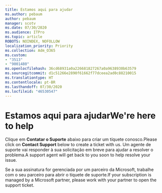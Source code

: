 ```yaml
---
title: Estamos aqui para ajudar
ms.author: pebaum
author: pebaum
manager: scotv
ms.date: 07/30/2020
ms.audience: ITPro
ms.topic: article
ROBOTS: NOINDEX, NOFOLLOW
localization_priority: Priority
ms.collection: Adm_O365
ms.custom:
- "3513"
- "9001480"
ms.openlocfilehash: 36cd68931a0a226681827267a0a9638930b63579
ms.sourcegitcommit: d1c51266e2890f61662f77dceea2ad0c88210015
ms.translationtype: HT
ms.contentlocale: pt-BR
ms.lasthandoff: 07/30/2020
ms.locfileid: "46530547"
---
```

# <a name="were-here-to-help"></a><span data-ttu-id="da9e8-102">Estamos aqui para ajudar</span><span class="sxs-lookup"><span data-stu-id="da9e8-102">We're here to help</span></span>

<span data-ttu-id="da9e8-103">Clique em **Contatar o Suporte** abaixo para criar um tíquete conosco.</span><span class="sxs-lookup"><span data-stu-id="da9e8-103">Please click on **Contact Support** below to create a ticket with us.</span></span> <span data-ttu-id="da9e8-104">Um agente de suporte vai responder à sua solicitação em breve para ajudar a resolver o problema.</span><span class="sxs-lookup"><span data-stu-id="da9e8-104">A support agent will get back to you soon to help resolve your issue.</span></span>

<span data-ttu-id="da9e8-105">Se a sua assinatura for gerenciada por um parceiro da Microsoft, trabalhe com o seu parceiro para abrir o tíquete de suporte.</span><span class="sxs-lookup"><span data-stu-id="da9e8-105">If your subscription is managed by a Microsoft partner, please work with your partner to open the support ticket.</span></span>